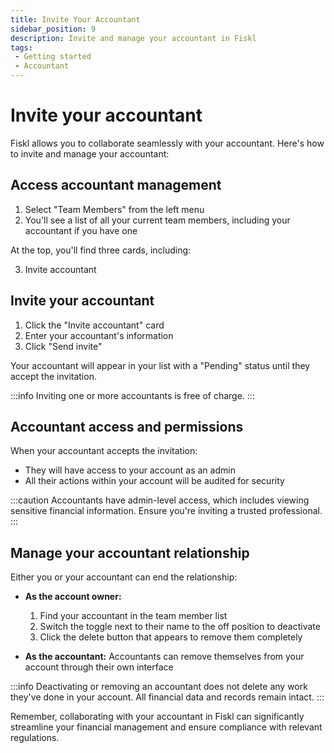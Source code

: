 ```yaml
---
title: Invite Your Accountant
sidebar_position: 9
description: Invite and manage your accountant in Fiskl
tags:
 - Getting started
 - Accountant
---
```


# Invite your accountant

Fiskl allows you to collaborate seamlessly with your accountant. Here's how to invite and manage your accountant:

## Access accountant management

1. Select "Team Members" from the left menu
2. You'll see a list of all your current team members, including your accountant if you have one

At the top, you'll find three cards, including:

3. Invite accountant

## Invite your accountant

1. Click the "Invite accountant" card
2. Enter your accountant's information
3. Click "Send invite"

Your accountant will appear in your list with a "Pending" status until they accept the invitation.

:::info
Inviting one or more accountants is free of charge.
:::

## Accountant access and permissions

When your accountant accepts the invitation:
- They will have access to your account as an admin
- All their actions within your account will be audited for security

:::caution
Accountants have admin-level access, which includes viewing sensitive financial information. Ensure you're inviting a trusted professional.
:::

## Manage your accountant relationship

Either you or your accountant can end the relationship:

- **As the account owner:**
  1. Find your accountant in the team member list
  2. Switch the toggle next to their name to the off position to deactivate
  3. Click the delete button that appears to remove them completely

- **As the accountant:**
  Accountants can remove themselves from your account through their own interface

:::info
Deactivating or removing an accountant does not delete any work they've done in your account. All financial data and records remain intact.
:::

Remember, collaborating with your accountant in Fiskl can significantly streamline your financial management and ensure compliance with relevant regulations.
